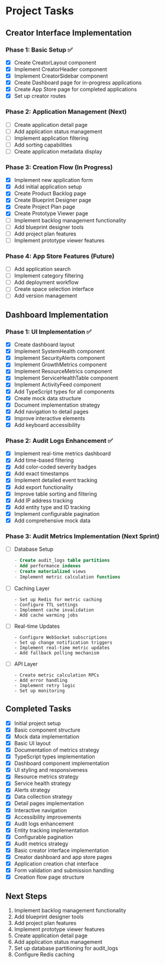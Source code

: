 # Project Tasks

## Creator Interface Implementation

### Phase 1: Basic Setup ✅
- [x] Create CreatorLayout component
- [x] Implement CreatorHeader component
- [x] Implement CreatorSidebar component
- [x] Create Dashboard page for in-progress applications
- [x] Create App Store page for completed applications
- [x] Set up creator routes

### Phase 2: Application Management (Next)
- [ ] Create application detail page
- [ ] Add application status management
- [ ] Implement application filtering
- [ ] Add sorting capabilities
- [ ] Create application metadata display

### Phase 3: Creation Flow (In Progress)
- [x] Implement new application form
- [x] Add initial application setup
- [x] Create Product Backlog page
- [x] Create Blueprint Designer page
- [x] Create Project Plan page
- [x] Create Prototype Viewer page
- [ ] Implement backlog management functionality
- [ ] Add blueprint designer tools
- [ ] Add project plan features
- [ ] Implement prototype viewer features

### Phase 4: App Store Features (Future)
- [ ] Add application search
- [ ] Implement category filtering
- [ ] Add deployment workflow
- [ ] Create space selection interface
- [ ] Add version management

## Dashboard Implementation

### Phase 1: UI Implementation ✅
- [x] Create dashboard layout
- [x] Implement SystemHealth component
- [x] Implement SecurityAlerts component
- [x] Implement GrowthMetrics component
- [x] Implement ResourceMetrics component
- [x] Implement ServiceHealthTable component
- [x] Implement ActivityFeed component
- [x] Add TypeScript types for all components
- [x] Create mock data structure
- [x] Document implementation strategy
- [x] Add navigation to detail pages
- [x] Improve interactive elements
- [x] Add keyboard accessibility

### Phase 2: Audit Logs Enhancement ✅
- [x] Implement real-time metrics dashboard
- [x] Add time-based filtering
- [x] Add color-coded severity badges
- [x] Add exact timestamps
- [x] Implement detailed event tracking
- [x] Add export functionality
- [x] Improve table sorting and filtering
- [x] Add IP address tracking
- [x] Add entity type and ID tracking
- [x] Implement configurable pagination
- [x] Add comprehensive mock data

### Phase 3: Audit Metrics Implementation (Next Sprint)
- [ ] Database Setup
  ```sql
  - Create audit_logs table partitions
  - Add performance indexes
  - Create materialized views
  - Implement metric calculation functions
  ```
- [ ] Caching Layer
  ```
  - Set up Redis for metric caching
  - Configure TTL settings
  - Implement cache invalidation
  - Add cache warming jobs
  ```
- [ ] Real-time Updates
  ```
  - Configure WebSocket subscriptions
  - Set up change notification triggers
  - Implement real-time metric updates
  - Add fallback polling mechanism
  ```
- [ ] API Layer
  ```
  - Create metric calculation RPCs
  - Add error handling
  - Implement retry logic
  - Set up monitoring
  ```

## Completed Tasks
- [x] Initial project setup
- [x] Basic component structure
- [x] Mock data implementation
- [x] Basic UI layout
- [x] Documentation of metrics strategy
- [x] TypeScript types implementation
- [x] Dashboard component implementation
- [x] UI styling and responsiveness
- [x] Resource metrics strategy
- [x] Service health strategy
- [x] Alerts strategy
- [x] Data collection strategy
- [x] Detail pages implementation
- [x] Interactive navigation
- [x] Accessibility improvements
- [x] Audit logs enhancement
- [x] Entity tracking implementation
- [x] Configurable pagination
- [x] Audit metrics strategy
- [x] Basic creator interface implementation
- [x] Creator dashboard and app store pages
- [x] Application creation chat interface
- [x] Form validation and submission handling
- [x] Creation flow page structure

## Next Steps
1. Implement backlog management functionality
2. Add blueprint designer tools
3. Add project plan features
4. Implement prototype viewer features
5. Create application detail page
6. Add application status management
7. Set up database partitioning for audit_logs
8. Configure Redis caching